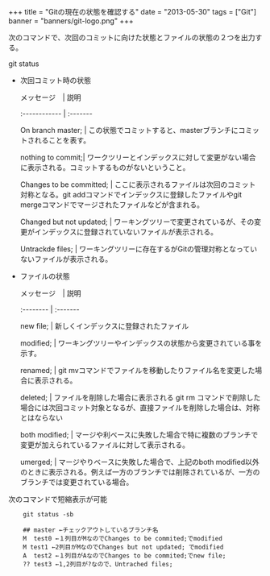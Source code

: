 +++
title = "Gitの現在の状態を確認する"
date = "2013-05-30"
tags = ["Git"]
banner = "banners/git-logo.png"
+++

次のコマンドで、次回のコミットに向けた状態とファイルの状態の２つを出力する。

git status

<!--more-->
- 次回コミット時の状態

   メッセージ　| 説明

   :------------ | :-------

   On branch master; | この状態でコミットすると、masterブランチにコミットされることを表す。

   nothing to commit;| ワークツリーとインデックスに対して変更がない場合に表示される。コミットするものがないということ。

   Changes to be committed; | ここに表示されるファイルは次回のコミット対称となる。git addコマンドでインデックスに登録したファイルやgit mergeコマンドでマージされたファイルなどが含まれる。

   Changed but not updated; | ワーキングツリーで変更されているが、その変更がインデックスに登録されていないファイルが表示される。

   Untrackde files; | ワーキングツリーに存在するがGitの管理対称となっていないファイルが表示される。

- ファイルの状態

   メッセージ　| 説明

   :-------- | :-------

   new file; | 新しくインデックスに登録されたファイル

   modified; | ワーキングツリーやインデックスの状態から変更されている事を示す。

   renamed;  | git mvコマンドでファイルを移動したりファイル名を変更した場合に表示される。

   deleted;  | ファイルを削除した場合に表示される git rm コマンドで削除した場合には次回コミット対象となるが、直接ファイルを削除した場合は、対称とはならない

   both modified; | マージや利ベースに失敗した場合で特に複数のブランチで変更が加えられているファイルに対して表示される。

   umerged; | マージやりベースに失敗した場合で、上記のboth modified以外のときに表示される。例えば一方のブランチでは削除されているが、一方のブランチでは変更されている場合。

次のコマンドで短縮表示が可能

		git status -sb

```
    ## master ←チェックアウトしているブランチ名
    M  test0 ←１列目がMなのでChanges to be commited;でmodified
    M test1 ←2列目がMなのでChanges but not updated; でmodified
    A  test2 ←１列目がAなのでChanges to be commited;でnew file;
    ?? test3 ←1,2列目が?なので、Untrached files;
```
